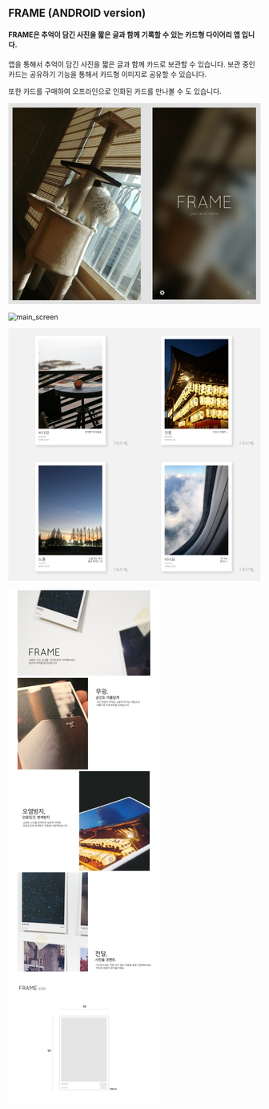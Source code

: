 ## FRAME (ANDROID version)

#### FRAME은 추억이 담긴 사진을 짧은 글과 함께 기록할 수 있는 카드형 다이어리 앱 입니다.  
  
앱을 통해서 추억이 담긴 사진을 짧은 글과 함께 카드로 보관할 수 있습니다. 보관 중인 카드는 공유하기 기능을 통해서 카드형 이미지로 공유할 수 있습니다.
  
또한 카드를 구매하여 오프라인으로 인화된 카드를 만나볼 수 도 있습니다.  

![main](https://github.com/hololee/FRAME_ANDROID/blob/master/screenshot/frame3.jpg?raw=true)

![main_screen](https://github.com/hololee/FRAFRAME_ANDROIDME_IOS/blob/master/screenshot/frame1.jpg?raw=true)

![main_screen2](https://github.com/hololee/FRAME_ANDROID/blob/master/screenshot/frame4.jpg?raw=true)

![main_screen2](https://github.com/hololee/FRAME_ANDROID/blob/master/screenshot/frame2.jpg?raw=true)